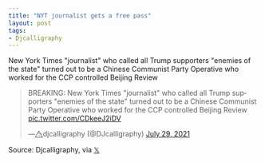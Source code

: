 ```yaml
---
title: "NYT journalist gets a free pass"
layout: post
tags:
- Djcalligraphy
---
```


New York Times "journalist" who called all Trump supporters "enemies of the state" turned out to be a Chinese Communist Party Operative who worked for the CCP controlled Beijing Review

<blockquote class="twitter-tweet"><p lang="en" dir="ltr">BREAKING: New York Times &quot;journalist&quot; who called all Trump supporters &quot;enemies of the state&quot; turned out to be a Chinese Communist Party Operative who worked for the CCP controlled Beijing Review <a href="https://t.co/CDkeeJ2iDV">pic.twitter.com/CDkeeJ2iDV</a></p>&mdash; ✨⃤djcalligraphy (@DJcalligraphy) <a href="https://twitter.com/DJcalligraphy/status/1420537856393572353?ref_src=twsrc%5Etfw">July 29, 2021</a></blockquote> <script async src="https://platform.twitter.com/widgets.js" charset="utf-8"></script>

Source: Djcalligraphy, via [&#x1D54F;](https://x.com)
